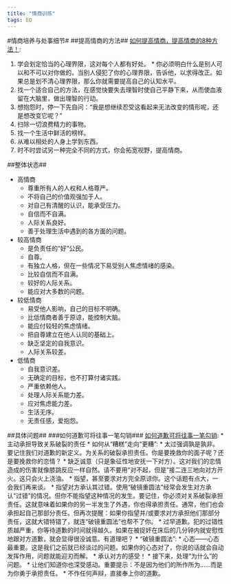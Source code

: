 ```yaml
---
title: "情商训练"
tags: EQ
---
```





#情商培养与处事细节#
##提高情商的方法##
[如何提高情商，提高情商的8种方法！](http://www.xuezhonghua.com/article.asp?id=340):
  1. 学会划定恰当的心理界限，这对每个人都有好处。
    * 你必须明白什么是别人可以和不可以对你做的。当别人侵犯了你的心理界限，告诉他，以求得改正。如果总是划不清心理界限，那么你就需要提高自己的认知水平。
  1. 找一个适合自己的方法，在感觉快要失去理智时使自己平静下来，从而使血液留在大脑里，做出理智的行动。
  1. 想抱怨时，停一下先自问：“我是想继续忍受这看起来无法改变的情形呢，还是想改变它呢？”
  1. 扫除一切浪费精力的事物。
  1. 找一个生活中鲜活的榜样。
  1. 从难以相处的人身上学到东西。
  1. 时不时尝试另一种完全不同的方式，你会拓宽视野，提高情商。

##整体状态##
  * 高情商
    * 尊重所有人的人权和人格尊严。
    * 不将自己的价值观强加于人。
    * 对自己有清醒的认识，能承受压力。
    * 自信而不自满。
    * 人际关系良好。
    * 善于处理生活中遇到的各方面的问题。
  * 较高情商
    * 是负责任的“好”公民。
    * 自尊。
    * 有独立人格，但在一些情况下易受别人焦虑情绪的感染。
    * 比较自信而不自满。
    * 较好的人际关系。
    * 能应对大多数的问题。
  * 较低情商
    * 易受他人影响，自己的目标不明确。
    * 比低情商者善于原谅，能控制大脑。
    * 能应付较轻的焦虑情绪。
    * 把自尊建立在他人认同的基础上。
    * 缺乏坚定的自我意识。
    * 人际关系较差。
  * 低情商
    * 自我意识差。
    * 无确定的目标，也不打算付诸实践。
    * 严重依赖他人。
    * 处理人际关系能力差。
    * 应对焦虑能力差。
    * 生活无序。
    * 无责任感，爱抱怨。

##具体问题##
###如何道歉可将往事一笔勾销###
  [如何道歉可将往事一笔勾销](http://select.yeeyan.org/view/229384/201866):
    * 主动承担导致关系破裂的责任
    * 如何从“糟糕”走向“更糟”:
      * 太过强调孰是孰非。要记住我们对道歉的新定义。为关系的破裂承担责任。你是要挽救你的面子呢？还是要挽救你的恋情？
      * 缺乏诚意（只是象征性地安抚一下对方）。这对我们的恋情造成的伤害就像膝跳反应一样自然。请不要用“对不起，但是”接二连三地向对方开火。这只会火上浇油。
      * 指望，甚至要求对方完全原谅你。这个话题有点大，一会我们再来谈。
      * 指望对方承认其过错。使用“破镜重圆法”经常会发生对方承认“过错”的情况。但你不能指望这种情况的发生。要记住，你必须对关系破裂承担责任。这就意味着如果你的另一半发生了外遇，你也得承担责任。通常，他们也会承担起自己那部分责任。但再次提醒：如果你指望并/或要求对方承担他们那部分责任，这就大错特错了，就连“破镜重圆法”也帮不了你。
      * 过早道歉。犯的过错性质越严重，你等待道歉的时间就得越久。如果在被捉奸在床后的几分钟内就安慰性地跟对方道歉，就会显得很没诚意。有道理吧？
    * “破镜重圆法”: 
      * 心态——心态最重要。这是我们之前就已经谈过的问题。如果你的心态对了，你说的话就会自动发挥作用，问题就能迎刃而解。
      * 承认对方的感受！
      * 接下来，处理“为什么”的问题。
      * 让他们知道你也深受感动。重要提示：不是因为他们的所作所为……而是为你勇于承担责任。
      * 不作任何声辩，直接奉上你的道歉。
